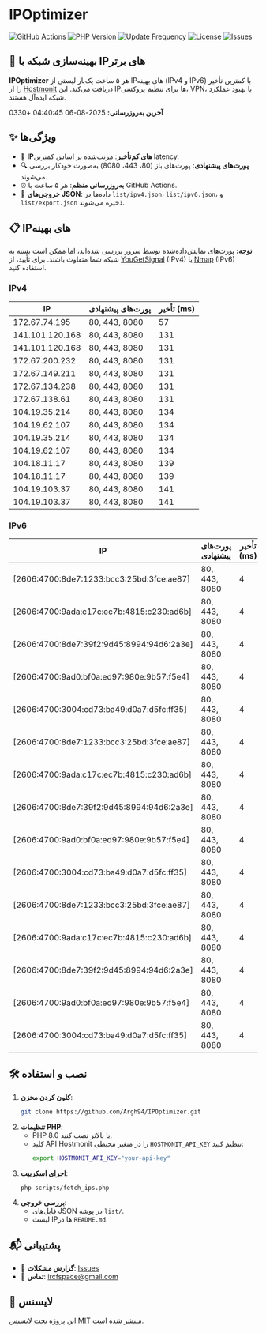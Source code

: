 # IPOptimizer

[![GitHub Actions](https://github.com/Argh94/IPOptimizer/workflows/IPOptimizer/badge.svg)](https://github.com/Argh94/IPOptimizer/actions)
[![PHP Version](https://img.shields.io/badge/PHP-8.0-blue)](https://www.php.net)
[![Update Frequency](https://img.shields.io/badge/Updates-Every%205%20Hours-green)](https://github.com/Argh94/IPOptimizer)
[![License](https://img.shields.io/badge/License-MIT-yellow)](https://opensource.org/licenses/MIT)
[![Issues](https://img.shields.io/github/issues/Argh94/IPOptimizer)](https://github.com/Argh94/IPOptimizer/issues)

## 🚀 بهینه‌سازی شبکه با IPهای برتر

**IPOptimizer** هر ۵ ساعت یک‌بار لیستی از IPهای بهینه (IPv4 و IPv6) با کمترین تأخیر را از [Hostmonit](https://hostmonit.com/) دریافت می‌کند. این IPها برای تنظیم پروکسی، VPN، یا بهبود عملکرد شبکه ایده‌آل هستند.

**آخرین به‌روزرسانی:** 2025-08-06 04:40:45 +0330

## ✨ ویژگی‌ها
- 📡 **IPهای کم‌تأخیر**: مرتب‌شده بر اساس کمترین latency.
- 🔍 **پورت‌های پیشنهادی**: پورت‌های باز (80، 443، 8080) به‌صورت خودکار بررسی می‌شوند.
- ⏰ **به‌روزرسانی منظم**: هر ۵ ساعت با GitHub Actions.
- 📄 **خروجی‌های JSON**: داده‌ها در `list/ipv4.json`، `list/ipv6.json`، و `list/export.json` ذخیره می‌شوند.

## 📋 IPهای بهینه

**توجه:** پورت‌های نمایش‌داده‌شده توسط سرور بررسی شده‌اند، اما ممکن است بسته به شبکه شما متفاوت باشند. برای تأیید، از [YouGetSignal](https://www.yougetsignal.com/tools/open-ports/) (IPv4) یا [Nmap](https://nmap.org/) (IPv6) استفاده کنید.

### IPv4
| IP | پورت‌های پیشنهادی | تأخیر (ms) |
|----|-------------------|------------|
| 172.67.74.195 | 80, 443, 8080 | 57 |
| 141.101.120.168 | 80, 443, 8080 | 131 |
| 141.101.120.168 | 80, 443, 8080 | 131 |
| 172.67.200.232 | 80, 443, 8080 | 131 |
| 172.67.149.211 | 80, 443, 8080 | 131 |
| 172.67.134.238 | 80, 443, 8080 | 131 |
| 172.67.138.61 | 80, 443, 8080 | 131 |
| 104.19.35.214 | 80, 443, 8080 | 134 |
| 104.19.62.107 | 80, 443, 8080 | 134 |
| 104.19.35.214 | 80, 443, 8080 | 134 |
| 104.19.62.107 | 80, 443, 8080 | 134 |
| 104.18.11.17 | 80, 443, 8080 | 139 |
| 104.18.11.17 | 80, 443, 8080 | 139 |
| 104.19.103.37 | 80, 443, 8080 | 141 |
| 104.19.103.37 | 80, 443, 8080 | 141 |

### IPv6
| IP | پورت‌های پیشنهادی | تأخیر (ms) |
|----|-------------------|------------|
| [2606:4700:8de7:1233:bcc3:25bd:3fce:ae87] | 80, 443, 8080 | 4 |
| [2606:4700:9ada:c17c:ec7b:4815:c230:ad6b] | 80, 443, 8080 | 4 |
| [2606:4700:8de7:39f2:9d45:8994:94d6:2a3e] | 80, 443, 8080 | 4 |
| [2606:4700:9ad0:bf0a:ed97:980e:9b57:f5e4] | 80, 443, 8080 | 4 |
| [2606:4700:3004:cd73:ba49:d0a7:d5fc:ff35] | 80, 443, 8080 | 4 |
| [2606:4700:8de7:1233:bcc3:25bd:3fce:ae87] | 80, 443, 8080 | 4 |
| [2606:4700:9ada:c17c:ec7b:4815:c230:ad6b] | 80, 443, 8080 | 4 |
| [2606:4700:8de7:39f2:9d45:8994:94d6:2a3e] | 80, 443, 8080 | 4 |
| [2606:4700:9ad0:bf0a:ed97:980e:9b57:f5e4] | 80, 443, 8080 | 4 |
| [2606:4700:3004:cd73:ba49:d0a7:d5fc:ff35] | 80, 443, 8080 | 4 |
| [2606:4700:8de7:1233:bcc3:25bd:3fce:ae87] | 80, 443, 8080 | 4 |
| [2606:4700:9ada:c17c:ec7b:4815:c230:ad6b] | 80, 443, 8080 | 4 |
| [2606:4700:8de7:39f2:9d45:8994:94d6:2a3e] | 80, 443, 8080 | 4 |
| [2606:4700:9ad0:bf0a:ed97:980e:9b57:f5e4] | 80, 443, 8080 | 4 |
| [2606:4700:3004:cd73:ba49:d0a7:d5fc:ff35] | 80, 443, 8080 | 4 |

## 🛠️ نصب و استفاده
1. **کلون کردن مخزن**:
   ```bash
   git clone https://github.com/Argh94/IPOptimizer.git
   ```
2. **تنظیمات PHP**:
   - PHP 8.0 یا بالاتر نصب کنید.
   - کلید API Hostmonit را در متغیر محیطی `HOSTMONIT_API_KEY` تنظیم کنید:
     ```bash
     export HOSTMONIT_API_KEY="your-api-key"
     ```
3. **اجرای اسکریپت**:
   ```bash
   php scripts/fetch_ips.php
   ```
4. **بررسی خروجی**:
   - فایل‌های JSON در پوشه `list/`.
   - لیست IPها در `README.md`.

## 📬 پشتیبانی
- 🐛 **گزارش مشکلات**: [Issues](https://github.com/Argh94/IPOptimizer/issues)
- 📧 **تماس**: [ircfspace@gmail.com](mailto:ircfspace@gmail.com)

## 📄 لایسنس
این پروژه تحت [لایسنس MIT](https://github.com/Argh94/HandWave/blob/main/LICENCE) منتشر شده است.
